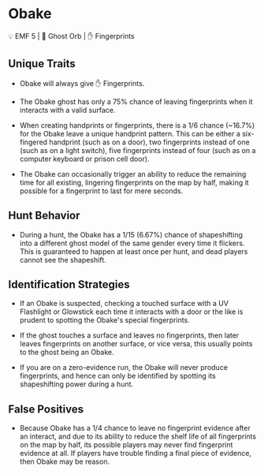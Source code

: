 # Obake

💡 EMF 5 | 🔮 Ghost Orb | ✋ Fingerprints

## Unique Traits

-   Obake will always give ✋ Fingerprints. 

-   The Obake ghost has only a 75% chance of leaving fingerprints when it interacts with a valid surface.

-   When creating handprints or fingerprints, there is a 1/6 chance (~16.7%) for the Obake leave a unique handprint pattern. This can be either a six-fingered handprint (such as on a door), two fingerprints instead of one (such as on a light switch), five fingerprints instead of four (such as on a computer keyboard or prison cell door). 

-   The Obake can occasionally trigger an ability to reduce the remaining time for all existing, lingering fingerprints on the map by half, making it possible for a fingerprint to last for mere seconds.

## Hunt Behavior

-   During a hunt, the Obake has a 1/15 (6.67%) chance of shapeshifting into a different ghost model of the same gender every time it flickers. This is guaranteed to happen at least once per hunt, and dead players cannot see the shapeshift.

## Identification Strategies

-   If an Obake is suspected, checking a touched surface with a UV Flashlight or Glowstick each time it interacts with a door or the like is prudent to spotting the Obake's special fingerprints.

-   If the ghost touches a surface and leaves no fingerprints, then later leaves fingerprints on another surface, or vice versa, this usually points to the ghost being an Obake.

-   If you are on a zero-evidence run, the Obake will never produce fingerprints, and hence can only be identified by spotting its shapeshifting power during a hunt.

## False Positives

-   Because Obake has a 1/4 chance to leave no fingerprint evidence after an interact, and due to its ability to reduce the shelf life of all fingerprints on the map by half, its possible players may never find fingerprint evidence at all. If players have trouble finding a final piece of evidence, then Obake may be reason. 